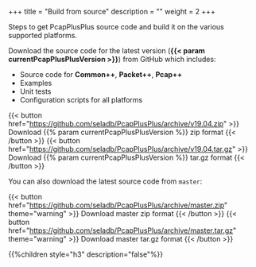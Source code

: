 +++
title = "Build from source"
description = ""
weight = 2
+++

Steps to get PcapPlusPlus source code and build it on the various supported platforms.
<!--more-->

Download the source code for the latest version (__{{< param currentPcapPlusPlusVersion >}}__) from GitHub which includes:

* Source code for __Common++__, __Packet++__, __Pcap++__
* Examples
* Unit tests
* Configuration scripts for all platforms

{{< button href="https://github.com/seladb/PcapPlusPlus/archive/v19.04.zip" >}} Download {{% param currentPcapPlusPlusVersion %}} zip format {{< /button >}}
{{< button href="https://github.com/seladb/PcapPlusPlus/archive/v19.04.tar.gz" >}} Download {{% param currentPcapPlusPlusVersion %}} tar.gz format {{< /button >}}

You can also download the latest source code from `master`:

{{< button href="https://github.com/seladb/PcapPlusPlus/archive/master.zip" theme="warning" >}} Download master zip format {{< /button >}}
{{< button href="https://github.com/seladb/PcapPlusPlus/archive/master.tar.gz" theme="warning" >}} Download master tar.gz format {{< /button >}}

{{%children style="h3" description="false"%}}